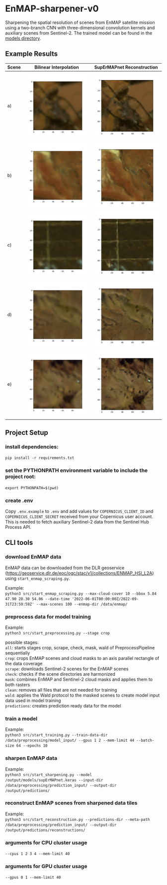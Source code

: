 # EnMAP-sharpener-v0

Sharpening the spatial resolution of scenes from EnMAP satellite mission using a two-branch CNN with three-dimensional
convolution kernels and auxiliary scenes from Sentinel-2.
The trained model can be found in the [models directory](output/models/supErMAPnet.keras).

## Example Results

| Scene | Bilinear Interpolation                                                                    | SupErMAPnet Reconstruction                                                               |
|-------|-------------------------------------------------------------------------------------------|------------------------------------------------------------------------------------------|
| a)    | ![Leipzig](output/figures/evaluation/reconstructions/leipzig_window_upscaled.png)         | ![Leipzig](output/figures/evaluation/reconstructions/leipzig_window_reconst.png)         |
| b)    | ![Namibia](output/figures/evaluation/reconstructions/namibia_window_upscaled.png)         | ![Namibia](output/figures/evaluation/reconstructions/namibia_window_reconst.png)         |
| c)    | ![Peru](output/figures/evaluation/reconstructions/peru_window_upscaled.png)               | ![Peru](output/figures/evaluation/reconstructions/peru_window_reconst.png)               |
| d)    | ![Australia 1](output/figures/evaluation/reconstructions/australia_window_1_upscaled.png) | ![Australia 1](output/figures/evaluation/reconstructions/australia_window_1_reconst.png) |
| e)    | ![Australia 2](output/figures/evaluation/reconstructions/australia_window_2_upscaled.png) | ![Australia 2](output/figures/evaluation/reconstructions/australia_window_2_reconst.png) |

## Project Setup

### install dependencies:

``pip install -r requirements.txt``

### set the PYTHONPATH environment variable to include the project root:

``export PYTHONPATH=$(pwd)``

### create .env

Copy ``.env.example`` to ``.env`` and add values for ``COPERNICUS_CLIENT_ID`` and ``COPERNICUS_CLIENT_SECRET`` received
from your
Copernicus user account.
This is needed to fetch auxiliary Sentinel-2 data from the Sentinel Hub Process API.

## CLI tools

### download EnMAP data

EnMAP data can be downloaded from the DLR
geoservice (https://geoservice.dlr.de/eoc/ogc/stac/v1/collections/ENMAP_HSI_L2A) using ``start_enmap_scraping.py``.

Example: \
``python3 src/start_enmap_scraping.py --max-cloud-cover 10 --bbox 5.84 47.90 28.30 54.06 --date-time '2022-06-01T00:00:00Z/2022-09-31T23:59:59Z' --max-scenes 100 --enmap-dir /data/enmap/``

### preprocess data for model training

Example: \
``python3 src/start_preprocessing.py --stage crop``

possible stages: \
``all``: starts stages crop, scrape, check, mask, wald of PreprocessPipeline sequentially \
``crop``: crops EnMAP scenes and cloud masks to an axis parallel rectangle of the data coverage \
``scrape``: downloads Sentinel-2 scenes for the EnMAP scenes \
``check``: checks if the scene directories are harmonized \
``mask``: combines EnMAP and Sentinel-2 cloud masks and applies them to both rasters \
``clean``: removes all files that are not needed for training \
``wald``: applies the Wald protocol to the masked scenes to create model input data used in model training \
``predictions``: creates prediction ready data for the model

### train a model

Example: \
``python3 src/start_training.py --train-data-dir /data/preprocessing/model_input/ --gpus 1 2 --mem-limit 44 --batch-size 64 --epochs 10``

### sharpen EnMAP data

Example: \
``python3 src/start_sharpening.py --model /output/models/supErMAPnet.keras --input-dir /data/preprocessing/prediction_input/ --output-dir /output/predictions/``

### reconstruct EnMAP scenes from sharpened data tiles

Example: \
``python3 src/start_reconstruction.py --predictions-dir --meta-path /data/preprocessing/prediction_input/ --output-dir /output/predictions/reconstructions/``

### arguments for CPU cluster usage

``--cpus 1 2 3 4 --mem-limit 40``

### arguments for GPU cluster usage

``--gpus 0 1 --mem-limit 40``